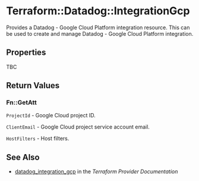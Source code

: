 # Terraform::Datadog::IntegrationGcp

Provides a Datadog - Google Cloud Platform integration resource. This can be used to create and manage Datadog - Google Cloud Platform integration.

## Properties

TBC

## Return Values

### Fn::GetAtt

`ProjectId` - Google Cloud project ID.

`ClientEmail` - Google Cloud project service account email.

`HostFilters` - Host filters.

## See Also

* [datadog_integration_gcp](https://www.terraform.io/docs/providers/datadog/r/integration_gcp.html) in the _Terraform Provider Documentation_